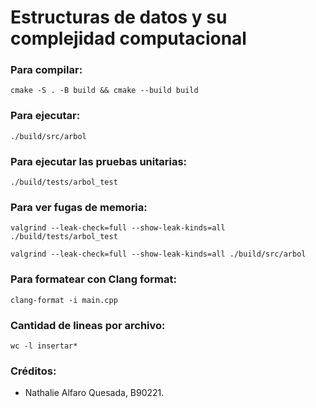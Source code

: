 # Estructuras de datos y su complejidad computacional



### Para compilar:

`cmake -S . -B build && cmake --build build `


### Para ejecutar:

`./build/src/arbol `

### Para ejecutar las pruebas unitarias:

`./build/tests/arbol_test `


### Para ver fugas de memoria:

```
valgrind --leak-check=full --show-leak-kinds=all ./build/tests/arbol_test

valgrind --leak-check=full --show-leak-kinds=all ./build/src/arbol 
```


### Para formatear con Clang format:

`clang-format -i main.cpp`


### Cantidad de lineas por archivo:

`wc -l insertar*`


### Créditos:

- Nathalie Alfaro Quesada, B90221.